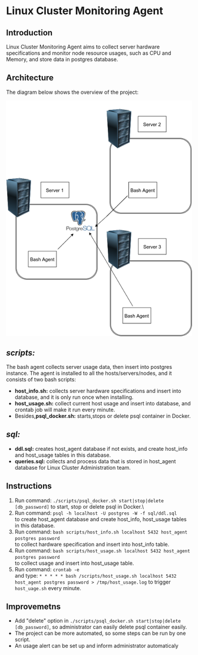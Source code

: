 # Linux Cluster Monitoring Agent

## Introduction
Linux Cluster Monitoring Agent aims to collect server hardware specifications and monitor node resource usages, such as CPU and Memory, and store data in postgres database.

## Architecture
The diagram below shows the overview of the project:
  
![image](https://raw.githubusercontent.com/jarviscanada/jarvis_data_eng_derek/feature_linux_sql/linux_sql/Picture/1.png)

## *scripts:*

The bash agent collects server usage data, then insert into postgres instance. The agent is installed to all the hosts/servers/nodes, and it consists of two bash scripts:

+ **host_info.sh:** collects server hardware specifications and insert into database, and it is only run once when installing.
+ **host_usage.sh:** collect current host usage and insert into database, and crontab job will make it run every minute.
+ Besides,**psql_docker.sh:** starts,stops or delete psql container in Docker.

## *sql:*
 
+ **ddl.sql:** creates host_agent database if not exists, and create host_info and host_usage tables in this database. 
+ **queries.sql:** collects and process data that is stored in host_agent database for Linux Cluster Administration team.
 
 ## Instructions
  1. Run command: `./scripts/psql_docker.sh start|stop|delete [db_password]`
     to start, stop or delete psql in Docker.\
  2. Run command: `psql -h localhost -U postgres -W -f sql/ddl.sql`\
     to create host_agent database and create host_info, host_usage tables in this database.
  3. Run command: `bash scripts/host_info.sh localhost 5432 host_agent postgres password`\
     to collect hardware specification and insert into host_info table.
  4. Run command: `bash scripts/host_usage.sh localhost 5432 host_agent postgres password`\
     to collect usage and insert into host_usage table.
  5. Run command: `crontab -e`\
     and type: `* * * * * bash /scripts/host_usage.sh localhost 5432 host_agent postgres password > /tmp/host_usage.log` to trigger `host_uage.sh` every minute.
## Improvemetns
+ Add "delete" option in `./scripts/psql_docker.sh start|stop|delete [db_password]`\, so administrator can easily delete psql container easily.
+ The project can be more automated, so some steps can be run by one script.
+ An usage alert can be set up and inform administrator automaticaly 
